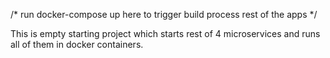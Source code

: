 /* run docker-compose up here to trigger build process rest of the apps */ 

This is empty starting project which starts rest of 4 microservices and runs all of them in docker containers.